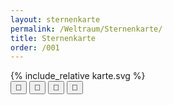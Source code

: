 ```yaml
---
layout: sternenkarte
permalink: /Weltraum/Sternenkarte/
title: Sternenkarte
order: /001
---
```


<div class="overflow-auto bg-sterne p-2 rounded" id="kartenpanel">
  <div id="karte">
    {% include_relative karte.svg %}
    <div class="toolbar mb-2" id="kartentoolbar">
      <div class="btn-group">
        <button class="btn mi btn-yellow" id="homeBtn" title="Zurück">&#xF131;</button>
        <button class="btn mi btn-yellow" id="zoomOutBtn" title="Verkleinern">&#xF62D;</button>
        <button class="btn mi btn-yellow" id="zoomInBtn" title="Vergrößern">&#xF62C;</button>
        <button class="btn mi btn-yellow" id="measureBtn" title="Messen">&#xF523;</button>
      </div>
      <div class="btn-group">
        <div id="distance" class="ms-2 text-light text-shadow"></div>
      </div>
    </div>
  </div>
</div>
